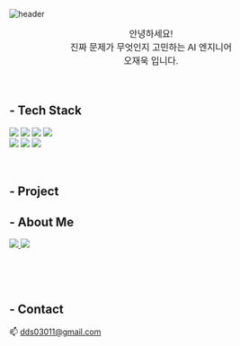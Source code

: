 ![header](https://capsule-render.vercel.app/api?type=VENOM&height=200&text=WELCOME!-nl-JAEUK'S%20Git%Hub.&animation=fadeIn&color=0:EEFF00,100:a82da8&fontColor=FFFF)

<div align="center" style="font-family: Arial, sans-serif; font-size: 16px;">
    안녕하세요!<br>
    진짜 문제가 무엇인지 고민하는 AI 엔지니어<br>
    오재욱 입니다.<br><br><br>
</div>


## - Tech Stack
<div> 
    
![](https://img.shields.io/badge/Python-14354C?style=for-the-badge&logo=python&logoColor=white)
![](https://img.shields.io/badge/Microsoft_SQL_Server-CC2927?style=for-the-badge&logo=microsoft-sql-server&logoColor=white)
![](https://img.shields.io/badge/MySQL-00000F?style=for-the-badge&logo=mysql&logoColor=white)
![](https://img.shields.io/badge/Tableau-FA6831?style=for-the-badge&logo=Tableau&logoColor=white) <br>
![](https://img.shields.io/badge/TensorFlow-FF6F00?style=for-the-badge&logo=tensorflow&logoColor=white)
![](https://img.shields.io/badge/GIT-E44C30?style=for-the-badge&logo=git&logoColor=white) 
![](https://img.shields.io/badge/Amazon_AWS-232F3E?style=for-the-badge&logo=amazon-aws&logoColor=white)
</br></br></br>
</div>

## - Project

## - About Me 
<div>
    
<a href = 'https://www.linkedin.com/in/jaeuk96/'>
    <img src="https://img.shields.io/badge/-LinkedIn-3B66BC?style=flat-square&logo=Linkedin&logoColor=white&link=https:/www.linkedin.com/in/jaeuk96/">
</a> 
    
<a href = 'https://www.notion.so/DA-Project-5d603f8354c04400990b34baa9eb65ce?pvs=4/'>
    <img src="https://img.shields.io/badge/-Notion-black?style=flat-square&logo=Notion&logoColor=white&link=(https://www.notion.so/DA-Project-5d603f8354c04400990b34baa9eb65ce?pvs=4/">
</a> 
        
</br></br></br>
</div>  

## - Contact
📫 dds03011@gmail.com

